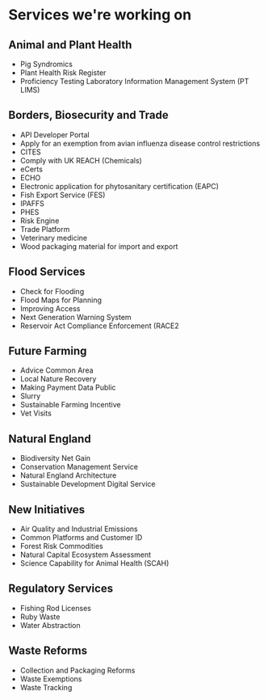 <!-- Nav 
* [Design](/README.md)
* [What designers do](/design.md)
* [Design community](/community.md)
* [Design standards](/standards.md)
* [Tools and resources](/tools-and-resources.md)
* Services we're working on
* [Specialist Publisher](/specialist-publisher.md)
* [Accessibility acceptance criteria](/accessibility-acceptance-criteria.md)
* [Design crits](/design-crits.md)-->


# Services we're working on


## Animal and Plant Health


- Pig Syndromics
- Plant Health Risk Register
- Proficiency Testing Laboratory Information Management System (PT LIMS)


## Borders, Biosecurity and Trade

- API Developer Portal
- Apply for an exemption from avian influenza disease control restrictions
- CITES
- Comply with UK REACH (Chemicals)
- eCerts
- ECHO
- Electronic application for phytosanitary certification (EAPC)
- Fish Export Service (FES)
- IPAFFS
- PHES
- Risk Engine
- Trade Platform
- Veterinary medicine
- Wood packaging material for import and export


## Flood Services

- Check for Flooding
- Flood Maps for Planning
- Improving Access
- Next Generation Warning System
- Reservoir Act Compliance Enforcement (RACE2


## Future Farming

- Advice Common Area
- Local Nature Recovery
- Making Payment Data Public
- Slurry
- Sustainable Farming Incentive
- Vet Visits


## Natural England

- Biodiversity Net Gain
- Conservation Management Service
- Natural England Architecture
- Sustainable Development Digital Service


## New Initiatives 

- Air Quality and Industrial Emissions
- Common Platforms and Customer ID
- Forest Risk Commodities
- Natural Capital Ecosystem Assessment
- Science Capability for Animal Health (SCAH)


## Regulatory Services

- Fishing Rod Licenses
- Ruby Waste
- Water Abstraction


## Waste Reforms

- Collection and Packaging Reforms
- Waste Exemptions
- Waste Tracking
